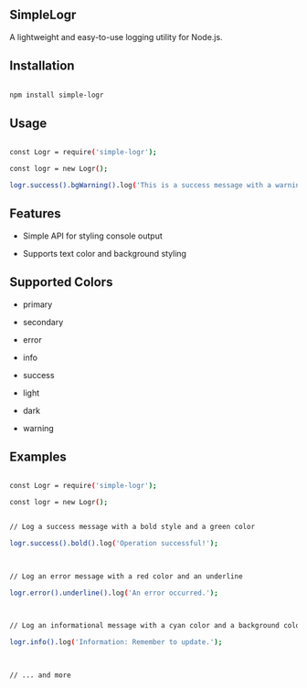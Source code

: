 
## SimpleLogr

  

A lightweight and easy-to-use logging utility for Node.js.

  

## Installation

  

```bash

npm install simple-logr

```

  

## Usage

  

```bash

const Logr = require('simple-logr');

const logr = new Logr();

logr.success().bgWarning().log('This is a success message with a warning background.');

```

  

## Features

  

- Simple API for styling console output

- Supports text color and background styling

## Supported Colors

- primary

- secondary

- error

- info

- success

- light

- dark

- warning

  

## Examples

  

```bash

const Logr = require('simple-logr');

const logr = new Logr();  


// Log a success message with a bold style and a green color

logr.success().bold().log('Operation successful!');

  

// Log an error message with a red color and an underline

logr.error().underline().log('An error occurred.');

  

// Log an informational message with a cyan color and a background color

logr.info().log('Information: Remember to update.');

  

// ... and more

  

```